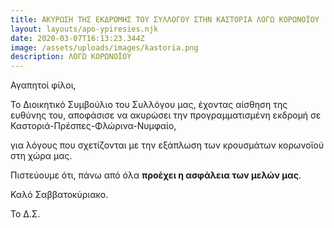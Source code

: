 ```yaml
---
title: ΑΚΥΡΩΣΗ ΤΗΣ ΕΚΔΡΟΜΗΣ ΤΟΥ ΣΥΛΛΟΓΟΥ ΣΤΗΝ ΚΑΣΤΟΡΙΑ ΛΟΓΩ ΚΟΡΩΝΟΪΟΥ
layout: layouts/apo-ypiresies.njk
date: 2020-03-07T16:13:23.344Z
image: /assets/uploads/images/kastoria.png
description: ΛΟΓΩ ΚΟΡΩΝΟΪΟΥ
---
```

Αγαπητοί φίλοι, 

Το Διοικητικό Συμβούλιο του Συλλόγου μας, έχοντας αίσθηση της ευθύνης του, αποφάσισε να ακυρώσει την προγραμματισμένη εκδρομή σε Καστοριά-Πρέσπες-Φλώρινα-​Νυμφαίο, 

για λόγους που σχετίζονται με την εξάπλωση των κρουσμάτων κορωνοϊού στη χώρα μας. 

Πιστεύουμε ότι, πάνω από όλα **προέχει η ασφάλεια των μελών μας**. 

Καλό Σαββατοκύριακο.

Το Δ.Σ.